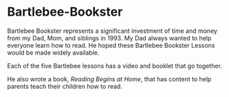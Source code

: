 # Bartlebee-Bookster
Bartlebee Bookster represents a significant investment of time and money from my Dad, Mom, and siblings in 1993. My Dad always wanted to help everyone learn how to read. He hoped these Bartlebee Bookster Lessons would be made widely available. 

Each of the five Bartlebee lessons has a video and booklet that go together.

He also wrote a book, _Reading Begins at Home_, that has content to help parents teach their children how to read.
